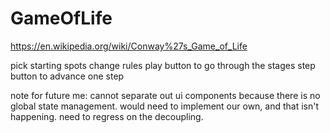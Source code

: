 # GameOfLife

https://en.wikipedia.org/wiki/Conway%27s_Game_of_Life

pick starting spots
change rules
play button to go through the stages
step button to advance one step

note for future me: cannot separate out ui components because there is no global state management. would need to implement our own, and that isn't happening. need to regress on the decoupling.